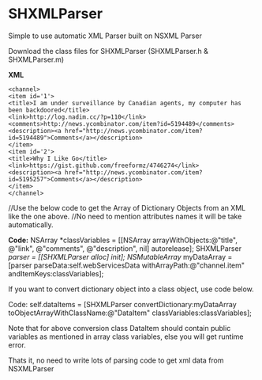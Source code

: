 SHXMLParser
===========

Simple to use automatic XML Parser built on NSXML Parser

Download the class files for SHXMLParser (SHXMLParser.h & SHXMLParser.m)


**XML**

    <channel>
    <item id='1'>
    <title>I am under surveillance by Canadian agents, my computer has been backdoored</title>
    <link>http://log.nadim.cc/?p=110</link>
    <comments>http://news.ycombinator.com/item?id=5194489</comments>
    <description><a href="http://news.ycombinator.com/item?id=5194489">Comments</a></description>
    </item>
    <item id='2'>
    <title>Why I Like Go</title>
    <link>https://gist.github.com/freeformz/4746274</link>
    <description><a href="http://news.ycombinator.com/item?id=5195257">Comments</a></description>
    </item>
    </channel>

//Use the below code to get the Array of Dictionary Objects from an XML like the one above. 
//No need to mention attributes names it will be take automatically.

**Code:**
NSArray *classVariables = [[NSArray arrayWithObjects:@"title", @"link", @"comments", @"description", nil] autorelease];
SHXMLParser *parser = [[SHXMLParser alloc] init];
NSMutableArray* myDataArray = [parser parseData:self.webServicesData withArrayPath:@"channel.item" andItemKeys:classVariables];

If you want to convert dictionary object into a class object, use code below.

Code:
self.dataItems = [SHXMLParser convertDictionary:myDataArray toObjectArrayWithClassName:@"DataItem" classVariables:classVariables];

Note that for above conversion class DataItem should contain public variables as mentioned in array class variables, else you will get runtime error.

Thats it, no need to write lots of parsing code to get xml data from NSXMLParser
